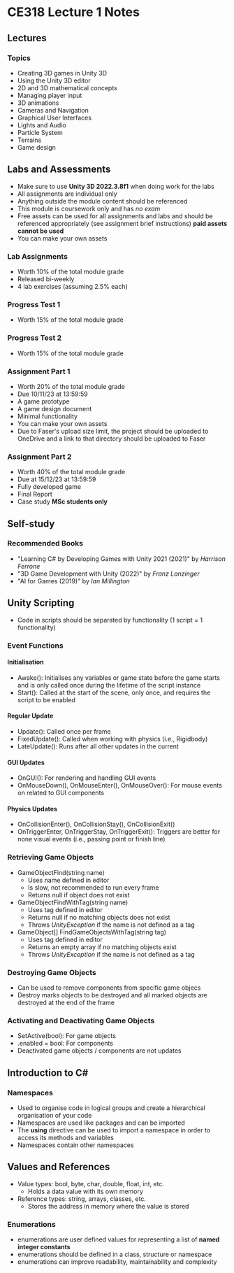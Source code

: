 # CE318 Lecture 1 Notes

## Lectures

### Topics

- Creating 3D games in Unity 3D
- Using the Unity 3D editor
- 2D and 3D mathematical concepts
- Managing player input
- 3D animations
- Cameras and Navigation
- Graphical User Interfaces
- Lights and Audio
- Particle System
- Terrains
- Game design

## Labs and Assessments

- Make sure to use **Unity 3D 2022.3.8f1** when doing work for the labs
- All assignments are individual only
- Anything outside the module content should be referenced
- This module is coursework only and has _no exam_
- Free assets can be used for all assignments and labs and should be referenced
  appropriately (see assignment brief instructions) **paid assets cannot be
used**
- You can make your own assets

### Lab Assignments

- Worth 10% of the total module grade
- Released bi-weekly
- 4 lab exercises (assuming 2.5% each)

### Progress Test 1

- Worth 15% of the total module grade

### Progress Test 2

- Worth 15% of the total module grade

### Assignment Part 1

- Worth 20% of the total module grade
- Due 10/11/23 at 13:59:59
- A game prototype
- A game design document
- Minimal functionality
- You can make your own assets
- Due to Faser's upload size limit, the project should be uploaded to OneDrive
and a link to that directory should be uploaded to Faser

### Assignment Part 2

- Worth 40% of the total module grade
- Due at 15/12/23 at 13:59:59
- Fully developed game
- Final Report
- Case study **MSc students only**

## Self-study

### Recommended Books

- "Learning C# by Developing Games with Unity 2021 (2021)" by _Harrison Ferrone_
- "3D Game Development with Unity (2022)" by _Franz Lanzinger_
- "AI for Games (2019)" by _Ian Millington_

## Unity Scripting

- Code in scripts should be separated by functionality (1 script = 1
functionality)

### Event Functions

#### Initialisation

- Awake(): Initialises any variables or game state before the game starts and is
only called once during the lifetime of the script instance
- Start(): Called at the start of the scene, only once, and requires the script
to be enabled

#### Regular Update

- Update(): Called once per frame
- FixedUpdate(): Called when working with physics (i.e., Rigidbody)
- LateUpdate(): Runs after all other updates in the current  

#### GUI Updates

- OnGUI(): For rendering and handling GUI events
- OnMouseDown(), OnMouseEnter(), OnMouseOver(): For mouse events on related to
GUI components

#### Physics Updates

- OnCollisionEnter(), OnCollisionStay(), OnCollisionExit()
- OnTriggerEnter, OnTriggerStay, OnTriggerExit(): Triggers are better for none
visual events (i.e., passing point or finish line)

### Retrieving Game Objects

- GameObjectFind(string name)
  - Uses name defined in editor
  - Is slow, not recommended to run every frame
  - Returns null if object does not exist
- GameObjectFindWithTag(string name)
  - Uses tag defined in editor
  - Returns null if no matching objects does not exist
  - Throws _UnityException_ if the name is not defined as a tag 
- GameObject[] FindGameObjectsWithTag(string tag)
  - Uses tag defined in editor
  - Returns an empty array if no matching objects exist
  - Throws _UnityException_ if the name is not defined as a tag

### Destroying Game Objects

- Can be used to remove components from specific game objecs
- Destroy marks objects to be destroyed and all marked objects are destroyed at
the end of the frame

### Activating and Deactivating Game Objects

- SetActive(bool): For game objects
- .enabled = bool: For components
- Deactivated game objects / components are not updates

## Introduction to C#

### Namespaces

- Used to organise code in logical groups and create a hierarchical
organisation of your code
- Namespaces are used like packages and can be imported
- The **using** directive can be used to import a namespace in order to access its
methods and variables
- Namespaces contain other namespaces

## Values and References

- Value types: bool, byte, char, double, float, int, etc.
  - Holds a data value with its own memory
- Reference types: string, arrays, classes, etc.
  - Stores the address in memory where the value is stored

### Enumerations

- enumerations are user defined values for representing a list of **named
integer constants**
- enumerations should be defined in a class, structure or namespace
- enumerations can improve readability, maintainability and complexity